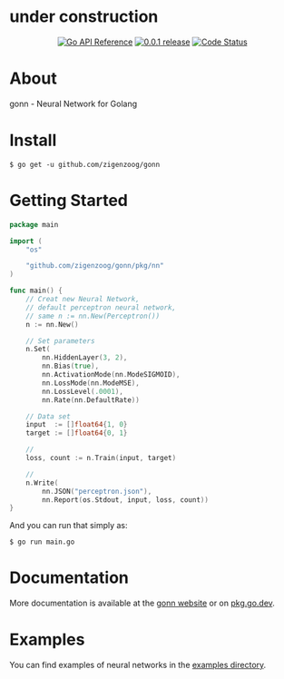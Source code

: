 # under construction

<div style="text-align: center">
  <a href="https://pkg.go.dev/zigenzoog/gonn?tab=doc" title="Go API Reference" rel="nofollow"><img src="https://img.shields.io/badge/go-documentation-blue.svg?style=flat" alt="Go API Reference"></a>
  <a href="https://github.com/zigenzoog/gonn/releases/tag/v0.0.1" title="0.0.1 Release" rel="nofollow"><img src="https://img.shields.io/badge/version-0.0.1-blue.svg?style=flat" alt="0.0.1 release"></a>
  <a href="https://goreportcard.com/report/zigenzoog/gonn"><img src="https://goreportcard.com/badge/zigenzoog/gonn" alt="Code Status" /></a>
  <!--a href="https://travis-ci.org/zigenzoog/gonn"><img src="https://travis-ci.org/zigenzoog/gonn.svg" alt="Build Status" /></a-->
  <!--a href='https://coveralls.io/github/zigenzoog/gonn?branch=develop'><img src='https://coveralls.io/repos/github/zigenzoog/gonn/badge.svg?branch=develop' alt='Coverage Status' /></a-->
  <!--a href='https://sourcegraph.com/github.com/zigenzoog/gonn?badge'><img src='https://sourcegraph.com/github.com/zigenzoog/gonn/-/badge.svg' alt='Used By' /></a-->
</div>

# About
gonn - Neural Network for Golang

# Install
    
    $ go get -u github.com/zigenzoog/gonn

# Getting Started

```go
package main

import (
    "os"

    "github.com/zigenzoog/gonn/pkg/nn"
)

func main() {
	// Creat new Neural Network,
	// default perceptron neural network,
	// same n := nn.New(Perceptron())
	n := nn.New()

	// Set parameters
	n.Set(
		nn.HiddenLayer(3, 2),
		nn.Bias(true),
		nn.ActivationMode(nn.ModeSIGMOID),
		nn.LossMode(nn.ModeMSE),
		nn.LossLevel(.0001),
		nn.Rate(nn.DefaultRate))

	// Data set
	input  := []float64{1, 0}
	target := []float64{0, 1}

	//
	loss, count := n.Train(input, target)

	//
	n.Write(
		nn.JSON("perceptron.json"),
		nn.Report(os.Stdout, input, loss, count))
}
```

And you can run that simply as:
    
    $ go run main.go

# Documentation
More documentation is available at the [gonn website](https://zigenzoog.github.io/gonn/) or on [pkg.go.dev](https://pkg.go.dev/zigenzoog/gonn?tab=doc).

# Examples
You can find examples of neural networks in the [examples directory](https://github.com/zigenzoog/gonn/tree/master/examples/).
